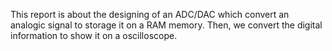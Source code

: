 This report is about the designing of an ADC/DAC which convert an analogic signal to storage it on a RAM memory. Then, we convert the digital information to show it on a oscilloscope.
